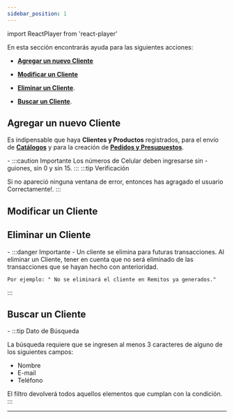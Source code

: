 ```yaml
---
sidebar_position: 1
---
```

import ReactPlayer from 'react-player'

En esta sección encontrarás ayuda para las siguientes acciones:

- **[Agregar un nuevo Cliente](./Cliente.md/#agregar-un-nuevo-cliente)**

- **[Modificar un Cliente](./Cliente.md/#modificar-un-cliente)**

- **[Eliminar un Cliente](./Cliente.md/#eliminar-un-cliente)**.

- **[Buscar un Cliente](./Cliente.md/#buscar-un-cliente)**.


## Agregar un nuevo Cliente
 
 Es indipensable que haya **Clientes y Productos** registrados, para el envío de **[Catálogos](./Catalogos.md)** y para la creación de **[Pedidos y Presupuestos](./Pedidos.md)**.

<ReactPlayer controls url='https://youtu.be/arVNePK0BNY' width='50%' />
-
:::caution Importante
Los números de Celular deben ingresarse sin - guiones, sin 0 y sin 15.
:::
:::tip Verificación

Si no apareció ninguna ventana de error, entonces has agragado el usuario Correctamente!.
:::
## Modificar un Cliente

<ReactPlayer controls url='https://youtu.be/fXJvDqjENZI' width='50%' />

## Eliminar un Cliente

 <ReactPlayer controls url='https://youtu.be/-kpeyjpO66c' width='50%'/> 
-
:::danger Importante - Un cliente se elimina para futuras transacciones.
Al eliminar un Cliente, tener en cuenta que no será eliminado de las transacciones que se hayan hecho con 
anterioridad.

```
Por ejemplo: " No se eliminará el cliente en Remitos ya generados."
```
:::

## Buscar un Cliente

<ReactPlayer controls url='https://youtu.be/M7nnxKK_szU' width='50%' />
-
:::tip Dato de Búsqueda

La búsqueda requiere que se ingresen al menos 3 caracteres de alguno de los siguientes campos:
- Nombre
- E-mail
- Teléfono

El filtro devolverá todos aquellos elementos que cumplan con la condición.
:::

---